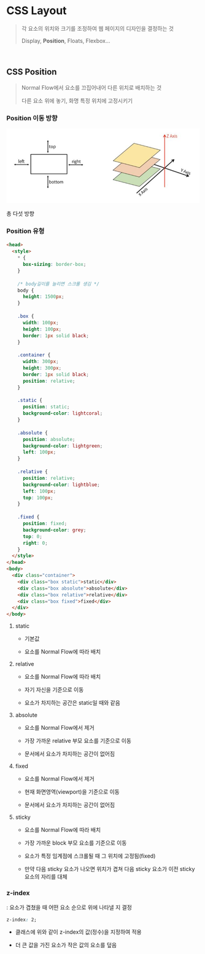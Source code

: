 # CSS Layout

> 각 요소의 위치와 크기를 조정하여 웹 페이지의 디자인을 결정하는 것
> 
> Display, __Position__, Floats, Flexbox...

<br>

## CSS Position

> Normal Flow에서 요소를 끄집어내어 다른 위치로 배치하는 것
> 
> 다른 요소 위에 놓기, 화명 특정 위치에 고정시키기 

### Position 이동 방향
![position 이동방향](./position.jpg)

총 다섯 방향


### Position 유형
```html
<head>
  <style>
    * {
      box-sizing: border-box;
    }

    /* body길이를 늘리면 스크롤 생김 */
    body {
      height: 1500px;
    }

    .box {
      width: 100px;
      height: 100px;
      border: 1px solid black;
    }

    .container {
      width: 300px;
      height: 300px;
      border: 1px solid black;
      position: relative;
    }

    .static {
      position: static;
      background-color: lightcoral;
    }

    .absolute {
      position: absolute;
      background-color: lightgreen;
      left: 100px;
    }

    .relative {
      position: relative;
      background-color: lightblue;
      left: 100px;
      top: 100px;
    }

    .fixed {
      position: fixed;
      background-color: grey;
      top: 0;
      right: 0;
    }
  </style>
</head>
<body>
  <div class="container">
    <div class="box static">static</div>
    <div class="box absolute">absolute</div>
    <div class="box relative">relative</div>
    <div class="box fixed">fixed</div>
  </div>
</body>
```
1. static
    - 기본값

    - 요소를 Normal Flow에 따라 배치

2. relative
    - 요소를 Normal Flow에 따라 배치

    - 자기 자신을 기준으로 이동

    - 요소가 차지하는 공간은 static일 때와 같음

3. absolute
    - 요소를 Normal Flow에서 제거

    - 가장 가까운 relative 부모 요소를 기준으로 이동

    - 문서에서 요소가 차지하는 공간이 없어짐

4. fixed
    - 요소를 Normal Flow에서 제거

    - 현재 화면영역(viewport)을 기준으로 이동

    - 문서에서 요소가 차지하는 공간이 없어짐

5. sticky
    - 요소를 Normal Flow에 따라 배치

    - 가장 가까운 block 부모 요소를 기준으로 이동

    - 요소가 특정 임계점에 스크롤될 때 그 위치에 고정됨(fixed)

    - 만약 다음 sticky 요소가 나오면 위치가 겹쳐 다음 sticky 요소가 이전 sticky 요소의 자리를 대체


### z-index

: 요소가 겹쳤을 때 어떤 요소 순으로 위에 나타낼 지 결정
```css
z-index: 2;
```
- 클래스에 위와 같이 z-index의 값(정수)을 지정하여 적용

- 더 큰 값을 가진 요소가 작은 값의 요소를 덮음
